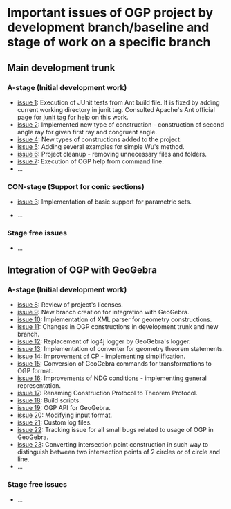 # Important issues of OGP project by development branch/baseline and stage of work on a specific branch #


## Main development trunk ##

### A-stage (Initial development work) ###
  * [issue 1](https://code.google.com/p/open-geo-prover/issues/detail?id=1): Execution of JUnit tests from Ant build file. It is fixed by adding current working directory in junit tag. Consulted Apache's Ant official page for [junit tag](http://ant.apache.org/manual/Tasks/junit.html) for help on this work.
  * [issue 2](https://code.google.com/p/open-geo-prover/issues/detail?id=2): Implemented new type of construction - construction of second angle ray for given first ray and congruent angle.
  * [issue 4](https://code.google.com/p/open-geo-prover/issues/detail?id=4): New types of constructions added to the project.
  * [issue 5](https://code.google.com/p/open-geo-prover/issues/detail?id=5): Adding several examples for simple Wu's method.
  * [issue 6](https://code.google.com/p/open-geo-prover/issues/detail?id=6): Project cleanup - removing unnecessary files and folders.
  * [issue 7](https://code.google.com/p/open-geo-prover/issues/detail?id=7): Execution of OGP help from command line.
  * ...

### CON-stage (Support for conic sections) ###
  * [issue 3](https://code.google.com/p/open-geo-prover/issues/detail?id=3): Implementation of basic support for parametric sets.

  * ...

### Stage free issues ###
  * ...


## Integration of OGP with GeoGebra ##

### A-stage (Initial development work) ###
  * [issue 8](https://code.google.com/p/open-geo-prover/issues/detail?id=8): Review of project's licenses.
  * [issue 9](https://code.google.com/p/open-geo-prover/issues/detail?id=9): New branch creation for integration with GeoGebra.
  * [issue 10](https://code.google.com/p/open-geo-prover/issues/detail?id=10): Implementation of XML parser for geometry constructions.
  * [issue 11](https://code.google.com/p/open-geo-prover/issues/detail?id=11): Changes in OGP constructions in development trunk and new branch.
  * [issue 12](https://code.google.com/p/open-geo-prover/issues/detail?id=12): Replacement of log4j logger by GeoGebra's logger.
  * [issue 13](https://code.google.com/p/open-geo-prover/issues/detail?id=13): Implementation of converter for geometry theorem statements.
  * [issue 14](https://code.google.com/p/open-geo-prover/issues/detail?id=14): Improvement of CP - implementing simplification.
  * [issue 15](https://code.google.com/p/open-geo-prover/issues/detail?id=15): Conversion of GeoGebra commands for transformations to OGP format.
  * [issue 16](https://code.google.com/p/open-geo-prover/issues/detail?id=16): Improvements of NDG conditions - implementing general representation.
  * [issue 17](https://code.google.com/p/open-geo-prover/issues/detail?id=17): Renaming Construction Protocol to Theorem Protocol.
  * [issue 18](https://code.google.com/p/open-geo-prover/issues/detail?id=18): Build scripts.
  * [issue 19](https://code.google.com/p/open-geo-prover/issues/detail?id=19): OGP API for GeoGebra.
  * [issue 20](https://code.google.com/p/open-geo-prover/issues/detail?id=20): Modifying input format.
  * [issue 21](https://code.google.com/p/open-geo-prover/issues/detail?id=21): Custom log files.
  * [issue 22](https://code.google.com/p/open-geo-prover/issues/detail?id=22): Tracking issue for all small bugs related to usage of OGP in GeoGebra.
  * [issue 23](https://code.google.com/p/open-geo-prover/issues/detail?id=23): Converting intersection point construction in such way to distinguish between two intersection points of 2 circles or of circle and line.
  * ...

### Stage free issues ###
  * ...